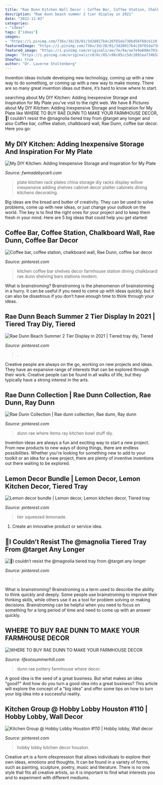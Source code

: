 ```yaml
---
title: "Rae Dunn Kitchen Wall Decor : Coffee Bar, Coffee Station, Chalkboard Wall, Rae Dunn, Coffee Bar Decor"
description: "Rae dunn beach summer 2 tier display in 2021"
date: "2022-11-03"
categories:
- "ideas"
tags: ["ideas"]
images:
- "https://i.pinimg.com/736x/3d/28/01/3d28017b4c26f65da738bd56f68cb119.jpg"
featuredImage: "https://i.pinimg.com/736x/3d/28/01/3d28017b4c26f65da738bd56f68cb119.jpg"
featured_image: "https://i.pinimg.com/originals/ae/7e/9a/ae7e9a608e783475520d25082149ac5a.jpg"
image: "https://i.pinimg.com/originals/c0/6c/85/c06c85cc5dc2091ea734b5a166d15d2b.jpg"
ShowToc: true
author: "Dr. Laverne Stoltenberg"
---
```



Invention ideas include developing new technology, coming up with a new way to do something, or coming up with a new way to make money. There are so many great invention ideas out there, it’s hard to know where to start.

	

		
searching about My DIY Kitchen: Adding Inexpensive Storage and Inspiration for My Plate you've visit to the right web. We have 8 Pictures about My DIY Kitchen: Adding Inexpensive Storage and Inspiration for My Plate like WHERE TO BUY RAE DUNN TO MAKE YOUR FARMHOUSE DECOR, 🖤I couldn’t resist the @magnolia tiered tray from @target any longer and also Coffee bar, coffee station, chalkboard wall, Rae Dunn, coffee bar decor. Here you go:
		
    
## My DIY Kitchen: Adding Inexpensive Storage And Inspiration For My Plate

<img loading=lazy src="https://s-media-cache-ak0.pinimg.com/564x/4d/f6/ed/4df6edd4bd742a69ca5af49be6f6ff5a.jpg" onerror="this.onerror=null;this.src='https://tse2.mm.bing.net/th?id=OIP.v5Tm1MYjRpcNaX3NR24JZAHaLJ&amp;pid=15.1';" alt="My DIY Kitchen: Adding Inexpensive Storage and Inspiration for My Plate">

_Source: fwmadebycarli.com_

>plate kitchen rack plates china storage diy racks display willow inexpensive adding shelves cabinet decor platter cabinets dining kitchens decorating. 

	

Big ideas are the bread and butter of creativity. They can be used to solve problems, come up with new ideas, or just change your outlook on the world. The key is to find the right ones for your project and to keep them fresh in your mind. Here are 5 big ideas that could help you get started: 

    
## Coffee Bar, Coffee Station, Chalkboard Wall, Rae Dunn, Coffee Bar Decor

<img loading=lazy src="https://i.pinimg.com/originals/ae/7e/9a/ae7e9a608e783475520d25082149ac5a.jpg" onerror="this.onerror=null;this.src='https://tse4.mm.bing.net/th?id=OIP.rgCwT2fVAXMVh975C_fLwwHaJQ&amp;pid=15.1';" alt="Coffee bar, coffee station, chalkboard wall, Rae Dunn, coffee bar decor">

_Source: pinterest.com_

>kitchen coffee bar shelves decor farmhouse station dining chalkboard rae dunn shelving bars stations modern. 

	

What is brainstroming? Brainstroming is the phenomenon of brainstorming in a hurry. It can be useful if you need to come up with ideas quickly, but it can also be disastrous if you don’t have enough time to think through your ideas.

    
## Rae Dunn Beach Summer 2 Tier Display In 2021 | Tiered Tray Diy, Tiered

<img loading=lazy src="https://i.pinimg.com/736x/3d/28/01/3d28017b4c26f65da738bd56f68cb119.jpg" onerror="this.onerror=null;this.src='https://tse1.mm.bing.net/th?id=OIP.7FLa3jbc_Pf4FVYOC9PgQAHaJp&amp;pid=15.1';" alt="Rae Dunn Beach Summer 2 Tier Display in 2021 | Tiered tray diy, Tiered">

_Source: pinterest.com_

>. 

	

Creative people are always on the go, working on new projects and ideas. They have an expansive range of interests that can be explored through their work. Creative people can be found in all walks of life, but they typically have a strong interest in the arts.

    
## Rae Dunn Collection | Rae Dunn Collection, Rae Dunn, Ray Dunn

<img loading=lazy src="https://i.pinimg.com/736x/61/0b/cc/610bccfcc842989b5f4733d14162995b.jpg" onerror="this.onerror=null;this.src='https://tse4.mm.bing.net/th?id=OIP.hhPEo2lzQZo6MOBMJzge8wHaFj&amp;pid=15.1';" alt="Rae Dunn Collection | Rae dunn collection, Rae dunn, Ray dunn">

_Source: pinterest.com_

>dunn rae where items ray kitchen bowl stuff diy. 

	

Invention ideas are always a fun and exciting way to start a new project. From new products to new ways of doing things, there are endless possibilities. Whether you're looking for something new to add to your toolkit or an idea for a new project, there are plenty of inventive inventions out there waiting to be explored.

    
## Lemon Decor Bundle | Lemon Decor, Lemon Kitchen Decor, Tiered Tray

<img loading=lazy src="https://i.pinimg.com/736x/ee/1d/61/ee1d618dfba61a5b726f2afadbb55244.jpg" onerror="this.onerror=null;this.src='https://tse2.mm.bing.net/th?id=OIP.Mb8mBtiX78nEcztY0UlgvAHaJ4&amp;pid=15.1';" alt="Lemon decor bundle | Lemon decor, Lemon kitchen decor, Tiered tray">

_Source: pinterest.com_

>tier squeezed lemonade. 

	

1. Create an innovative product or service idea.

    
## 🖤I Couldn’t Resist The @magnolia Tiered Tray From @target Any Longer

<img loading=lazy src="https://i.pinimg.com/originals/14/48/d2/1448d2b49ed1ad2cec6bf0e85fc58111.jpg" onerror="this.onerror=null;this.src='https://tse1.mm.bing.net/th?id=OIP.Zhwve-p6trSA_CKt7cVlEQHaI8&amp;pid=15.1';" alt="🖤I couldn’t resist the @magnolia tiered tray from @target any longer">

_Source: pinterest.com_

>. 

	

What is brainstroming?
Brainstroming is a term used to describe the ability to think quickly and deeply. Some people use brainstroming to improve their thinking skills, while others use it as a tool for problem solving or making decisions. Brainstroming can be helpful when you need to focus on something for a long period of time and need to come up with an answer quickly.

    
## WHERE TO BUY RAE DUNN TO MAKE YOUR FARMHOUSE DECOR

<img loading=lazy src="https://lifeonsummerhill.com/wp-content/uploads/2019/02/where-to-buy-rae-dunn-pottery-fb.jpg" onerror="this.onerror=null;this.src='https://tse2.mm.bing.net/th?id=OIP._h8jtImE8nMJfUF8A_tO3AHaE8&amp;pid=15.1';" alt="WHERE TO BUY RAE DUNN TO MAKE YOUR FARMHOUSE DECOR">

_Source: lifeonsummerhill.com_

>dunn rae pottery farmhouse where decor. 

	

A good idea is the seed of a great business. But what makes an idea "good?" And how do you turn a good idea into a great business? This article will explore the concept of a "big idea" and offer some tips on how to turn your big idea into a successful reality.

    
## Kitchen Group @ Hobby Lobby Houston #110 | Hobby Lobby, Wall Decor

<img loading=lazy src="https://i.pinimg.com/originals/c0/6c/85/c06c85cc5dc2091ea734b5a166d15d2b.jpg" onerror="this.onerror=null;this.src='https://tse1.mm.bing.net/th?id=OIP.yXBpc5cZHNonTH6MfW2M3QHaMF&amp;pid=15.1';" alt="Kitchen Group @ Hobby Lobby Houston #110 | Hobby lobby, Wall decor">

_Source: pinterest.com_

>hobby lobby kitchen decor houston. 

	

Creative art is a form ofexpression that allows individuals to explore their own ideas, emotions and thoughts. It can be found in a variety of forms, such as painting, sculpture, poetry, music and literature. There is no one style that fits all creative artists, so it is important to find what interests you and to experiment with different mediums.

